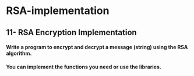 # RSA-implementation

## 11- RSA Encryption Implementation
#### Write a program to encrypt and decrypt a message (string) using the RSA algorithm.
#### You can implement the functions you need or use the libraries.
